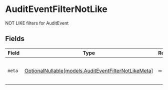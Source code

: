 # AuditEventFilterNotLike

NOT LIKE filters for AuditEvent


## Fields

| Field                                                                                            | Type                                                                                             | Required                                                                                         | Description                                                                                      |
| ------------------------------------------------------------------------------------------------ | ------------------------------------------------------------------------------------------------ | ------------------------------------------------------------------------------------------------ | ------------------------------------------------------------------------------------------------ |
| `meta`                                                                                           | [OptionalNullable[models.AuditEventFilterNotLikeMeta]](../models/auditeventfilternotlikemeta.md) | :heavy_minus_sign:                                                                               | Metadata information for the AuditEvent                                                          |
